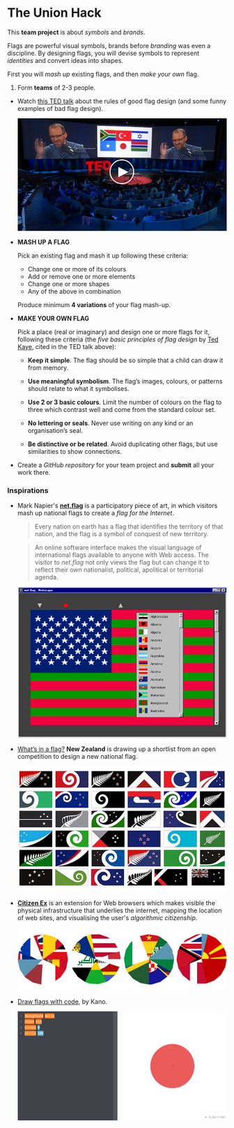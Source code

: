 # The Union Hack

This **team project** is about *symbols* and *brands*.

Flags are powerful visual symbols, brands before *branding* was even a discipline. By designing flags, you will devise symbols to represent *identities* and convert ideas into shapes. 

First you will *mash up* existing flags, and then *make your own* flag. 

1. Form **teams** of 2-3 people.
*  Watch [this TED talk](http://www.ted.com/talks/roman_mars_why_city_flags_may_be_the_worst_designed_thing_you_ve_never_noticed) about the rules of good flag design (and some funny examples of bad flag design).
  
	[![](assets/roman-mars-ted.png)](http://www.ted.com/talks/roman_mars_why_city_flags_may_be_the_worst_designed_thing_you_ve_never_noticed)
* **MASH UP A FLAG** 

	Pick an existing flag and mash it up following these criteria:
	
	* Change one or more of its colours
	* Add or remove one or more elements
	* Change one or more shapes
	* Any of the above in combination 
	
	Produce minimum **4 variations** of your flag mash-up.
* **MAKE YOUR OWN FLAG**

	Pick a place (real or imaginary) and design one or more flags for it, following these criteria (the *five basic principles of flag design* by [Ted Kaye](http://portlandflag.org/good-flag-bad-flag/), cited in the TED talk above):	
	
	* **Keep it simple**. The flag should be so simple that a child can draw it from memory.
	
	* **Use meaningful symbolism**. The flag’s images, colours, or patterns should relate to what it symbolises.
	
	* **Use 2 or 3 basic colours**. Limit the number of colours on the flag to three which contrast well and come from the standard colour set.
	
	* **No lettering or seals**. Never use writing on any kind or an organisation’s seal.
	
	* **Be distinctive or be related**. Avoid duplicating other flags, but use similarities to show connections.
* Create a *GitHub repository* for your team project and **submit** all your work there. 

<!-- -->	

### Inspirations

* Mark Napier's [**net.flag**](http://marknapier.com/netflag) is a participatory piece of art, in which visitors  mash up national flags to create a *flag for the Internet*. 

 	> Every nation on earth has a flag that identifies the territory of that nation, and the flag is a symbol of conquest of new territory. 
 	
 	> An online software interface makes the visual language of international flags available to anyone with Web access. The visitor to *net.flag* not only views the flag but can change it to reflect their own nationalist, political, apolitical or territorial agenda.

	[![](assets/net-flag.gif)](http://marknapier.com/netflag)

* [What’s in a flag?](http://www.theguardian.com/commentisfree/2015/aug/11/flag-new-zealand-designs) **New Zealand** is drawing up a shortlist from an open competition to design a new national flag. 

	[![](assets/nz-flags.jpg)](http://www.theguardian.com/commentisfree/2015/aug/11/flag-new-zealand-designs)

* [**Citizen Ex**](http://shorttermmemoryloss.com/portfolio/project/citizen-ex/) is an extension for Web browsers which makes visible the physical infrastructure that underlies the internet, mapping the location of web sites, and visualising the user's *algorithmic citizenship*.

	[![](assets/citizen-x.jpg)](http://shorttermmemoryloss.com/portfolio/project/citizen-ex/)
		
* [Draw flags with code](http://art.kano.me/challenge/1), by Kano.

	![](assets/kano-flags.png)	